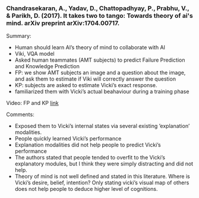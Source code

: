 
### Chandrasekaran, A., Yadav, D., Chattopadhyay, P., Prabhu, V., & Parikh, D. (2017). It takes two to tango: Towards theory of ai's mind. arXiv preprint arXiv:1704.00717.<br>

Summary: 
- Human should learn AI’s theory of mind to collaborate with AI<br>
- Viki, VQA model<br>
- Asked human teammates (AMT subjects) to predict Failure Prediction and Knowledge Prediction<br>
- FP: we show AMT subjects an image and a question about the image, and ask them to estimate if Viki will correctly answer the question<br>
- KP: subjects are asked to estimate Vicki’s exact response. <br>
- familiarized them with Vicki’s actual beahaviour during a training phase<br>


Video: FP and KP [link](http://deshraj.xyz/TOAIM/)<br>


Comments:
- Exposed them to Vicki’s internal states via several existing ’explanation’ modalities.<br>
- People quickly learned Vicki’s performance <br>
- Explanation modalities did not help people to predict Vicki’s performance <br>
- The authors stated that people tended to overfit to the Vicki’s explanatory modules, but I think they were simply distracting and did not help. <br>
- Theory of mind is not well defined and stated in this literature. Where is Vicki’s desire, belief, intention? Only stating vicki’s visual map of others does not help people to deduce higher level of cognitions.<br> 
